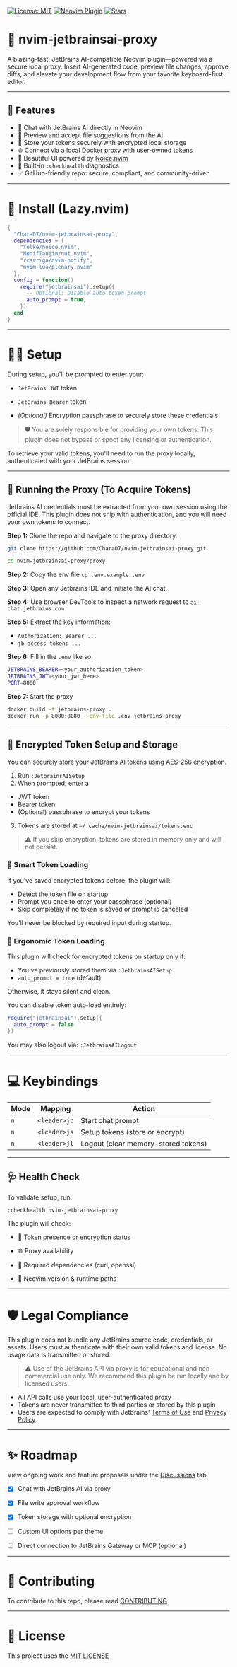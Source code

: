 [![License: MIT](https://img.shields.io/badge/license-MIT-blue.svg)](./LICENSE)
[![Neovim Plugin](https://img.shields.io/badge/built%20for-Neovim-57a143?logo=neovim)](https://neovim.io)
[![Stars](https://img.shields.io/github/stars/CharaD7/nvim-jetbrainsai-proxy.svg?style=social)](https://github.com/yourgithub/nvim-jetbrainsai-proxy)

# 🧠 nvim-jetbrainsai-proxy

A blazing-fast, JetBrains AI-compatible Neovim plugin—powered via a secure local proxy. Insert AI-generated code, preview file changes, approve diffs, and elevate your development flow from your favorite keyboard-first editor.

---

## 🚀 Features

- 💬 Chat with JetBrains AI directly in Neovim
- 📁 Preview and accept file suggestions from the AI
- 🔐 Store your tokens securely with encrypted local storage
- 🌐 Connect via a local Docker proxy with user-owned tokens
- 🎨 Beautiful UI powered by [Noice.nvim](https://github.com/folke/noice.nvim)
- 🧪 Built-in `:checkhealth` diagnostics
- ✅ GitHub-friendly repo: secure, compliant, and community-driven

---

# 🔧 Install (Lazy.nvim)

```lua
{
  "CharaD7/nvim-jetbrainsai-proxy",
  dependencies = {
    "folke/noice.nvim",
    "MunifTanjim/nui.nvim",
    "rcarriga/nvim-notify",
    "nvim-lua/plenary.nvim"
  },
  config = function()
    require("jetbrainsai").setup({
      -- Optional: Disable auto token prompt
      auto_prompt = true,
    })
  end
}
```

___

# 🧑‍💻 Setup

During setup, you'll be prompted to enter your:

- `JetBrains JWT` token

- `JetBrains Bearer` token

- _(Optional)_ Encryption passphrase to securely store these credentials

> 🛡️ You are solely responsible for providing your own tokens. This plugin does not bypass or spoof any licensing or authentication.

To retrieve your valid tokens, you'll need to run the proxy locally, authenticated with your JetBrains session.

___ 
## 🐳 Running the Proxy (To Acquire Tokens)

Jetbrains AI credentials must be extracted from your own session using the official IDE. This plugin does not ship with authentication,
and you will need your own tokens to connect.

__Step 1:__ Clone the repo and navigate to the proxy directory.

```bash
git clone https://github.com/CharaD7/nvim-jetbrainsai-proxy.git

cd nvim-jetbrainsai-proxy/proxy
```

__Step 2:__ Copy the env file `cp .env.example .env`

__Step 3:__ Open any Jetbrains IDE and initiate the AI chat.

__Step 4:__ Use browser DevTools to inspect a network request to `ai-chat.jetbrains.com`

__Step 5:__ Extract the key information:

- `Authorization: Bearer ...`
- `jb-access-token: ...`

__Step 6:__ Fill in the `.env` like so:

```bash
JETBRAINS_BEARER=<your_authorization_token>
JETBRAINS_JWT=<your_jwt_here>
PORT=8080
```


__Step 7:__ Start the proxy

```bash
docker build -t jetbrains-proxy .
docker run -p 8080:8080 --env-file .env jetbrains-proxy
```

___

## 🔐 Encrypted Token Setup and Storage

You can securely store your JetBrains AI tokens using AES-256 encryption.

1. Run `:JetbrainsAISetup`
2. When prompted, enter a 
  - JWT token
  - Bearer token
  - (Optional) passphrase to encrypt your tokens
3. Tokens are stored at `~/.cache/nvim-jetbrainsai/tokens.enc`

> ⚠️ If you skip encryption, tokens are stored in memory only and will not persist.

### 🧠 Smart Token Loading

If you’ve saved encrypted tokens before, the plugin will:

- Detect the token file on startup
- Prompt you once to enter your passphrase (optional)
- Skip completely if no token is saved or prompt is canceled

You’ll never be blocked by required input during startup.

### 🔐 Ergonomic Token Loading

This plugin will check for encrypted tokens on startup only if:

- You've previously stored them via `:JetbrainsAISetup`
- `auto_prompt = true` (default)

Otherwise, it stays silent and clean.

You can disable token auto-load entirely:

```lua
require("jetbrainsai").setup({
  auto_prompt = false
})
```

You may also logout via: `:JetbrainsAILogout`
___

# 💻 Keybindings

| Mode | Mapping | Action |
|----|----|----|
| `n` | `<leader>jc` | Start chat prompt |
| `n` | `<leader>js` | Setup tokens (store or encrypt) |
| `n` | `<leader>jl` | Logout (clear memory-stored tokens) |

___

## 🩺 Health Check

To validate setup, run:

```vim
:checkhealth nvim-jetbrainsai-proxy
```

The plugin will check:

- 🔐 Token presence or encryption status

- 🌐 Proxy availability

- 🧰 Required dependencies (curl, openssl)

- 🧠 Neovim version & runtime paths

___

# 🛡 Legal Compliance

This plugin does not bundle any JetBrains source code, credentials, or assets. Users must authenticate with their own valid tokens and license. No usage data is transmitted or stored.
  > ⚠️ Use of the JetBrains API via proxy is for educational and non-commercial use only. We recommend this plugin be run locally and by licensed users.

- All API calls use your local, user-authenticated proxy
- Tokens are never transmitted to third parties or stored by this plugin
- Users are expected to comply with Jetbrains' [Terms of Use](https://www.jetbrains.com/legal/terms/) and [Privacy Policy](https://www.jetbrains.com/legal/privacy-policy/)

___

# ✨ Roadmap

View ongoing work and feature proposals under the [Discussions](https://github.com/CharaD7/nvim-jetbrainsai-proxy/discussions) tab.
- [x] Chat with JetBrains AI via proxy

- [x] File write approval workflow

- [x] Token storage with optional encryption

- [ ] Custom UI options per theme

- [ ] Direct connection to JetBrains Gateway or MCP (optional)

___

# 🤝 Contributing
To contribute to this repo, please read [CONTRIBUTING](CONTRIBUTING.md)

___

# 📜 License
This project uses the [MIT LICENSE](LICENSE)
